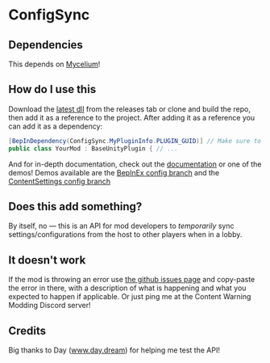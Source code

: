 # ConfigSync

## Dependencies
This depends on [Mycelium](https://github.com/RugbugRedfern/Mycelium-Networking-For-Content-Warning)!  

## How do I use this
Download the [latest dll](https://github.com/NotestQ/ConfigSync/releases/latest) from the releases tab or clone and build the repo, then add it as a reference to the project. After adding it as a reference you can add it as a dependency:  
```cs
[BepInDependency(ConfigSync.MyPluginInfo.PLUGIN_GUID)] // Make sure to specify if it's a soft or a hard dependency! BepInEx sets dependencies to hard by default.
public class YourMod : BaseUnityPlugin { // ...
```  

And for in-depth documentation, check out the [documentation](https://github.com/NotestQ/ConfigSync/wiki/ConfigSync-Documentation) or one of the demos! Demos available are the [BepInEx config branch](https://github.com/NotestQ/ConfigSync) and the [ContentSettings config branch](https://github.com/NotestQ/ConfigSync)

## Does this add something?
By itself, no — this is an API for mod developers to _temporarily_ sync settings/configurations from the host to other players when in a lobby.

## It doesn't work
If the mod is throwing an error use [the github issues page](https://github.com/NotestQ/ConfigSync//issues) and copy-paste the error in there, with a description of what is happening and what you expected to happen if applicable. Or just ping me at the Content Warning Modding Discord server!

## Credits

Big thanks to Day (www.day.dream) for helping me test the API!
